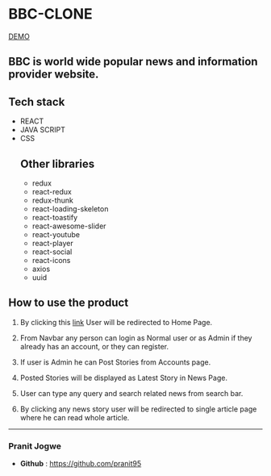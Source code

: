 # BBC-CLONE 
[DEMO](https://bbc-clone-site.netlify.app/)

## BBC is world wide popular news and information provider website. 
## Tech stack 
* REACT 
* JAVA SCRIPT
* CSS  
    ## Other libraries
    * redux 
    * react-redux
    * redux-thunk
    * react-loading-skeleton 
    * react-toastify 
    * react-awesome-slider 
    * react-youtube 
    * react-player 
    * react-social
    * react-icons
    * axios
    * uuid

## How to use the product
1. By clicking this [link](https://bbc-clone-site.netlify.app/) User will be redirected to Home Page.

2. From Navbar any person can login as Normal user or as Admin if they already has an account, or they can register.

3. If user is Admin he can Post Stories from Accounts page.

4. Posted Stories will be displayed as Latest Story in News Page.

5. User can type any query and search related news from search bar.

6. By clicking any news story user will be redirected to single article page where he can read whole article.

***
### Pranit Jogwe
- **Github** : https://github.com/pranit95

